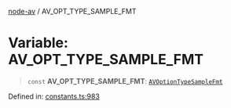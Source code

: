 [node-av](../globals.md) / AV\_OPT\_TYPE\_SAMPLE\_FMT

# Variable: AV\_OPT\_TYPE\_SAMPLE\_FMT

> `const` **AV\_OPT\_TYPE\_SAMPLE\_FMT**: [`AVOptionTypeSampleFmt`](../type-aliases/AVOptionTypeSampleFmt.md)

Defined in: [constants.ts:983](https://github.com/seydx/av/blob/f8631fc881b394300b1479f511d55cf1c370a87f/src/constants/constants.ts#L983)
